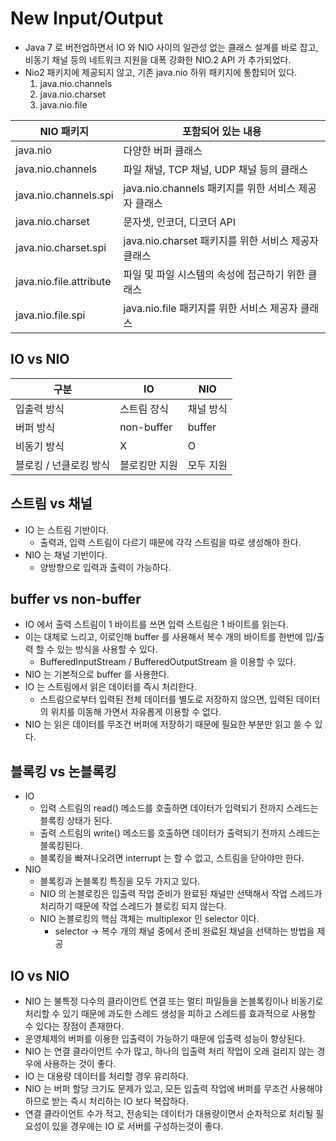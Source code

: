 # New Input/Output

* Java 7 로 버전업하면서 IO 와 NIO 사이의 일관성 없는 클래스 설계를 바로 잡고, 비동기 채널 등의 네트워크 지원을 대폭 강화한 NIO.2 API 가 추가되었다.
* Nio2 패키지에 제공되지 않고, 기존 java.nio 하위 패키지에 통합되어 있다.
  1. java.nio.channels
  2. java.nio.charset
  3. java.nio.file

| NIO 패키지                 | 포함되어 있는 내용                            |
| ----------------------- | ------------------------------------- |
| java.nio                | 다양한 버퍼 클래스                            |
| java.nio.channels       | 파일 채널, TCP 채널, UDP 채널 등의 클래스          |
| java.nio.channels.spi   | java.nio.channels 패키지를 위한 서비스 제공자 클래스 |
| java.nio.charset        | 문자셋, 인코더, 디코더 API                     |
| java.nio.charset.spi    | java.nio.charset 패키지를 위한 서비스 제공자 클래스  |
| java.nio.file.attribute | 파일 및 파일 시스템의 속성에 접근하기 위한 클래스          |
| java.nio.file.spi       | java.nio.file 패키지를 위한 서비스 제공자 클래스     |

## IO vs NIO

| 구분            | IO         | NIO    |
| ------------- | ---------- | ------ |
| 입출력 방식        | 스트림 장식     | 채널 방식  |
| 버퍼 방식         | non-buffer | buffer |
| 비동기 방식        | X          | O      |
| 블로킹 / 넌클로킹 방식 | 블로킹만 지원    | 모두 지원  |

## 스트림 vs 채널

* IO 는 스트림 기반이다.
  * 출력과, 입력 스트림이 다르기 때문에 각각 스트림을 따로 생성해야 한다.
* NIO 는 채널 기반이다.
  * 양방향으로 입력과 출력이 가능하다.

## buffer vs non-buffer

* IO 에서 출력 스트림이 1 바이트를 쓰면 입력 스트림은 1 바이트를 읽는다.
* 이는 대체로 느리고, 이로인해 buffer 를 사용해서 복수 개의 바이트를 한번에 입/출력 할 수 있는 방식을 사용할 수 있다.
  * BufferedInputStream / BufferedOutputStream  을 이용할 수 있다.
* NIO 는 기본적으로 buffer 를 사용한다.
* IO 는 스트림에서 읽은 데이터를 즉시 처리한다.
  * 스트림으로부터 입력된 전체 데이터를 별도로 저장하지 않으면, 입력된 데이터의 위치를 이동해 가면서 자유롭게 이용할 수 없다.
* NIO 는 읽은 데이터를 무조건 버퍼에 저장하기 때문에 필요한 부분만 읽고 쓸 수 있다.

## 블록킹 vs 논블록킹

* IO
  * 입력 스트림의 read() 메소드를 호출하면 데이터가 입력되기 전까지 스레드는 블록킹 상태가 된다.
  * 출력 스트림의 write() 메소드를 호출하면 데이터가 출력되기 전까지 스레드는 블록킹된다.
  * 블록킹을 빠져나오려면 interrupt 는 할 수 없고, 스트림을 닫아야만 한다.
* NIO
  * 블록킹과 논블록킹 특징을 모두 가지고 있다.
  * NIO 의 논블로킹은 입출력 작업 준비가 완료된 채널만 선택해서 작업 스레드가 처리하기 때문에 작업 스레드가 블로킹 되지 않는다.
  * NIO 논블로킹의 핵심 객체는 multiplexor 인 selector 이다.
    * selector -> 복수 개의 채널 중에서 준비 완료된 채널을 선택하는 방법을 제공

## IO vs NIO

* NIO 는 불특정 다수의 클라이언트 연결 또는 멀티 파일들을 논블록킹이나 비동기로 처리할 수 있기 때문에 과도한 스레드 생성을 피하고 스레드를 효과적으로 사용할 수 있다는 장점이 존재한다.
* 운영체제의 버퍼를 이용한 입출력이 가능하기 때문에 입출력 성능이 향상된다.
* NIO 는 연결 클라이언트 수가 많고, 하나의 입출력 처리 작업이 오래 걸리지 않는 경우에 사용하는 것이 좋다.
* IO 는 대용량 데이터를 처리할 경우 유리하다.
* NIO 는 버퍼 할당 크기도 문제가 있고, 모든 입출력 작업에 버퍼를 무조건 사용해야 하므로 받는 즉시 처리하는 IO 보다 복잡하다.
* 연결 클라이언트 수가 적고, 전송되는 데이터가 대용량이면서 순차적으로 처리될 필요성이 있을 경우에는 IO 로 서버를 구성하는것이 좋다.